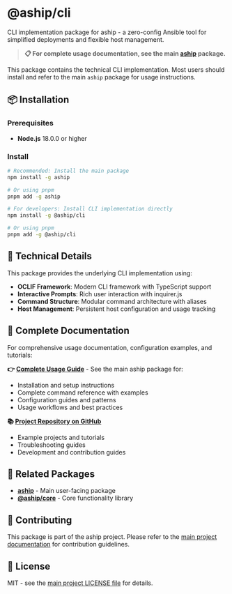 # @aship/cli

CLI implementation package for aship - a zero-config Ansible tool for simplified deployments and flexible host management.

> **📋 For complete usage documentation, see the main [aship](https://www.npmjs.com/package/aship) package.**

This package contains the technical CLI implementation. Most users should install and refer to the main `aship` package for usage instructions.

## 📦 Installation

### Prerequisites

- **Node.js** 18.0.0 or higher

### Install

```bash
# Recommended: Install the main package
npm install -g aship

# Or using pnpm
pnpm add -g aship

# For developers: Install CLI implementation directly
npm install -g @aship/cli

# Or using pnpm
pnpm add -g @aship/cli
```

## 🔧 Technical Details

This package provides the underlying CLI implementation using:
- **OCLIF Framework**: Modern CLI framework with TypeScript support
- **Interactive Prompts**: Rich user interaction with inquirer.js
- **Command Structure**: Modular command architecture with aliases
- **Host Management**: Persistent host configuration and usage tracking

## 📖 Complete Documentation

For comprehensive usage documentation, configuration examples, and tutorials:

**👉 [Complete Usage Guide](https://www.npmjs.com/package/aship)** - See the main aship package for:
- Installation and setup instructions
- Complete command reference with examples
- Configuration guides and patterns
- Usage workflows and best practices

**📚 [Project Repository on GitHub](https://github.com/teomyth/aship)**
- Example projects and tutorials
- Troubleshooting guides
- Development and contribution guides

## 🔗 Related Packages

- **[aship](https://www.npmjs.com/package/aship)** - Main user-facing package
- **[@aship/core](https://www.npmjs.com/package/@aship/core)** - Core functionality library

## 🤝 Contributing

This package is part of the aship project. Please refer to the [main project documentation](https://github.com/teomyth/aship) for contribution guidelines.

## 📄 License

MIT - see the [main project LICENSE file](https://github.com/teomyth/aship/blob/main/LICENSE) for details.
